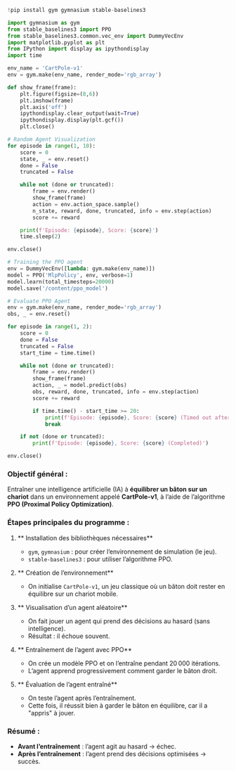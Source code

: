 
```python
!pip install gym gymnasium stable-baselines3

import gymnasium as gym
from stable_baselines3 import PPO
from stable_baselines3.common.vec_env import DummyVecEnv
import matplotlib.pyplot as plt
from IPython import display as ipythondisplay
import time

env_name = 'CartPole-v1'
env = gym.make(env_name, render_mode='rgb_array')

def show_frame(frame):
    plt.figure(figsize=(8,6))
    plt.imshow(frame)
    plt.axis('off')
    ipythondisplay.clear_output(wait=True)
    ipythondisplay.display(plt.gcf())
    plt.close()

# Random Agent Visualization
for episode in range(1, 10):
    score = 0
    state, _ = env.reset()
    done = False
    truncated = False

    while not (done or truncated):
        frame = env.render()
        show_frame(frame)
        action = env.action_space.sample()
        n_state, reward, done, truncated, info = env.step(action)
        score += reward

    print(f'Episode: {episode}, Score: {score}')
    time.sleep(2)

env.close()

# Training the PPO agent
env = DummyVecEnv([lambda: gym.make(env_name)])
model = PPO('MlpPolicy', env, verbose=1)
model.learn(total_timesteps=20000)
model.save('/content/ppo_model')

# Evaluate PPO Agent
env = gym.make(env_name, render_mode='rgb_array')
obs, _ = env.reset()

for episode in range(1, 2):
    score = 0
    done = False
    truncated = False
    start_time = time.time()

    while not (done or truncated):
        frame = env.render()
        show_frame(frame)
        action, _ = model.predict(obs)
        obs, reward, done, truncated, info = env.step(action)
        score += reward

        if time.time() - start_time >= 20:
            print(f'Episode: {episode}, Score: {score} (Timed out after 20 seconds)')
            break

    if not (done or truncated):
        print(f'Episode: {episode}, Score: {score} (Completed)')

env.close()
```




### **Objectif général :**

Entraîner une intelligence artificielle (IA) à **équilibrer un bâton sur un chariot** dans un environnement appelé **CartPole-v1**, à l’aide de l’algorithme **PPO (Proximal Policy Optimization)**.



###  **Étapes principales du programme :**

1. ** Installation des bibliothèques nécessaires**

   * `gym`, `gymnasium` : pour créer l’environnement de simulation (le jeu).
   * `stable-baselines3` : pour utiliser l’algorithme PPO.

2. ** Création de l’environnement**

   * On initialise `CartPole-v1`, un jeu classique où un bâton doit rester en équilibre sur un chariot mobile.

3. ** Visualisation d’un agent aléatoire**

   * On fait jouer un agent qui prend des décisions au hasard (sans intelligence).
   * Résultat : il échoue souvent.

4. ** Entraînement de l’agent avec PPO**

   * On crée un modèle PPO et on l’entraîne pendant 20 000 itérations.
   * L’agent apprend progressivement comment garder le bâton droit.

5. ** Évaluation de l’agent entraîné**

   * On teste l’agent après l’entraînement.
   * Cette fois, il réussit bien à garder le bâton en équilibre, car il a "appris" à jouer.


###  **Résumé :**

* **Avant l’entraînement** : l’agent agit au hasard → échec.
* **Après l’entraînement** : l’agent prend des décisions optimisées → succès.


